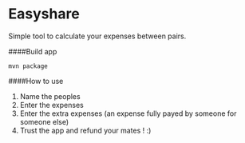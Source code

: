 Easyshare
====

Simple tool to calculate your expenses between pairs.

####Build app

    mvn package

####How to use

1. Name the peoples
2. Enter the expenses
3. Enter the extra expenses (an expense fully payed by someone for someone else)
4. Trust the app and refund your mates ! :) 